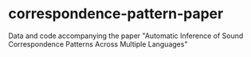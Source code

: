 # correspondence-pattern-paper
Data and code accompanying the paper "Automatic Inference of Sound Correspondence Patterns Across Multiple Languages"
